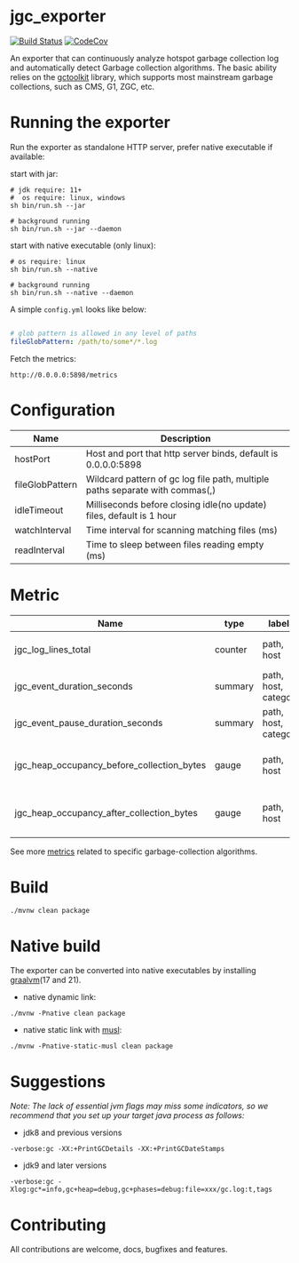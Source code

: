 # jgc_exporter
[![Build Status][maven-build-image]][maven-build-url]
[![CodeCov][codecov-image]][codecov-url]

An exporter that can continuously analyze hotspot garbage collection log and automatically detect Garbage collection algorithms. The basic ability relies on the [gctoolkit](https://github.com/microsoft/gctoolkit) library, which supports most mainstream garbage collections, such as CMS, G1, ZGC, etc.
# Running the exporter

Run the exporter as standalone HTTP server, prefer native executable if available:

start with jar:
```shell
# jdk require: 11+
#  os require: linux, windows
sh bin/run.sh --jar

# background running
sh bin/run.sh --jar --daemon
```

start with native executable (only linux):
```shell
# os require: linux
sh bin/run.sh --native

# background running
sh bin/run.sh --native --daemon
```

A simple `config.yml` looks like below:
```yaml

# glob pattern is allowed in any level of paths
fileGlobPattern: /path/to/some*/*.log
```

Fetch the metrics:
```
http://0.0.0.0:5898/metrics
```

# Configuration
| Name            | Description                                                                  |
|-----------------|------------------------------------------------------------------------------|
| hostPort        | Host and port that http server binds, default is 0.0.0.0:5898                |
| fileGlobPattern | Wildcard pattern of gc log file path, multiple paths separate with commas(,) |
| idleTimeout     | Milliseconds before closing idle(no update) files, default is 1 hour         |
| watchInterval   | Time interval for scanning matching files (ms)                               |
| readInterval    | Time to sleep between files reading empty (ms)                               |

# Metric
| Name                                       | type    | labels               | Description                      |
|--------------------------------------------|---------|----------------------|----------------------------------|
| jgc_log_lines_total                        | counter | path, host           | Number of process log lines      |
| jgc_event_duration_seconds                 | summary | path, host, category | Duration of GC events            |
| jgc_event_pause_duration_seconds           | summary | path, host, category | Duration of GC pause events      |
| jgc_heap_occupancy_before_collection_bytes | gauge   | path, host           | Heap occupancy before collection |
| jgc_heap_occupancy_after_collection_bytes  | gauge   | path, host           | Heap occupancy after collection  |

See more [metrics](https://github.com/loyispa/jgc_exporter/blob/main/src/main/java/prometheus/exporter/jgc/metric/MetricRegistry.java) related to specific garbage-collection algorithms.

# Build
``` shell
./mvnw clean package
```

# Native build
The exporter can be converted into native executables by installing [graalvm](https://www.graalvm.org/downloads/)(17 and 21).

- native dynamic link:
``` shell
./mvnw -Pnative clean package
```

- native static link with [musl](https://musl.cc/):
``` shell
./mvnw -Pnative-static-musl clean package
```

# Suggestions

*Note: The lack of essential jvm flags may miss some indicators, so we recommend that you set up your target java process as follows:*

- jdk8 and previous versions
```
-verbose:gc -XX:+PrintGCDetails -XX:+PrintGCDateStamps
```

- jdk9 and later versions
```
-verbose:gc -Xlog:gc*=info,gc+heap=debug,gc+phases=debug:file=xxx/gc.log:t,tags
```

# Contributing
All contributions are welcome, docs, bugfixes and features.

[maven-build-image]: https://github.com/loyispa/jgc_exporter/workflows/Java%20CI%20with%20Maven/badge.svg
[maven-build-url]: https://github.com/loyispa/jgc_exporter/actions/workflows/maven.yaml
[codecov-image]: https://codecov.io/gh/loyispa/jgc_exporter/branch/main/graph/badge.svg
[codecov-url]: https://app.codecov.io/gh/loyispa/jgc_exporter
